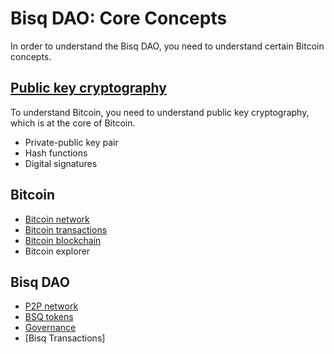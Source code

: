 # Bisq DAO: Core Concepts

In order to understand the Bisq DAO, you need to understand certain Bitcoin concepts. 

## [Public key cryptography](pkg.md)
To understand Bitcoin, you need to understand public key cryptography, which is at the core of Bitcoin.

- Private-public key pair
- Hash functions
- Digital signatures

## Bitcoin
- [Bitcoin network](btcnetwork.md)
- [Bitcoin transactions](bitcointx.md)
- [Bitcoin blockchain](bitcoinblockchain.md)
- Bitcoin explorer

## Bisq DAO
- [P2P network](bisqp2p.md)
- [BSQ tokens](bsqtokens.md)
- [Governance](governance.md)
- [Bisq Transactions]


